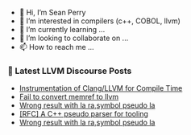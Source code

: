 - 👋 Hi, I’m Sean Perry
- 👀 I’m interested in compilers (c++, COBOL, llvm)
- 🌱 I’m currently learning ...
- 💞️ I’m looking to collaborate on ...
- 📫 How to reach me ...

<!---
s66perry/s66perry is a ✨ special ✨ repository because its `README.md` (this file) appears on your GitHub profile.
You can click the Preview link to take a look at your changes.
--->
### 📕 Latest LLVM Discourse Posts

<!-- DISCOURSE-LLVM:START -->
- [Instrumentation of Clang/LLVM for Compile Time](https://discourse.llvm.org/t/instrumentation-of-clang-llvm-for-compile-time/60383/6)
- [Fail to convert memref to llvm](https://discourse.llvm.org/t/fail-to-convert-memref-to-llvm/60553/1)
- [Wrong result with la ra,symbol pseudo la](https://discourse.llvm.org/t/wrong-result-with-la-ra-symbol-pseudo-la/60545/3)
- [[RFC] A C++ pseudo parser for tooling](https://discourse.llvm.org/t/rfc-a-c-pseudo-parser-for-tooling/59217/43)
- [Wrong result with la ra,symbol pseudo la](https://discourse.llvm.org/t/wrong-result-with-la-ra-symbol-pseudo-la/60545/2)
<!-- DISCOURSE-LLVM:END -->
